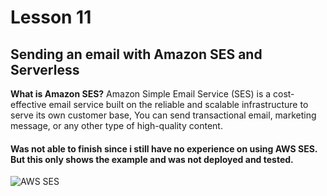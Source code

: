 # Lesson 11

## Sending an email with Amazon SES and Serverless

**What is Amazon SES?**
Amazon Simple Email Service (SES) is a cost-effective email service built on the reliable and scalable infrastructure to serve its own customer base, You can send transactional email, marketing message, or any other type of high-quality content.

#### Was not able to finish since i still have no experience on using AWS SES. But this only shows the example and was not deployed and tested.

![AWS SES](https://vticloud.io/wp-content/uploads/2021/05/amazon-ses.png)
